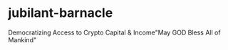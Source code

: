 # jubilant-barnacle
Democratizing Access to Crypto Capital &amp; Income"May GOD Bless All of Mankind"
